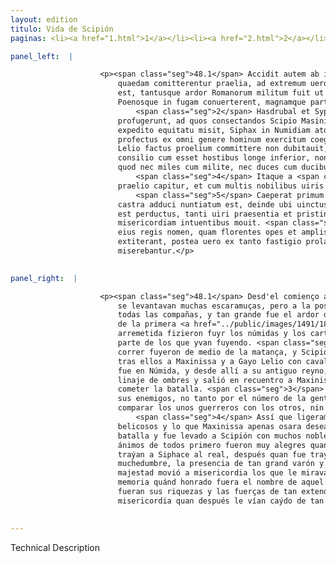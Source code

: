 ```yaml
---
layout: edition
titulo: Vida de Scipión
paginas: <li><a href="1.html">1</a></li><li><a href="2.html">2</a></li><li><a href="3.html">3</a></li><li><a href="4.html">4</a></li><li><a href="5.html">5</a></li><li><a href="6.html">6</a></li><li><a href="7.html">7</a></li><li><a href="8.html">8</a></li><li><a href="9.html">9</a></li><li><a href="10.html">10</a></li><li><a href="11.html">11</a></li><li><a href="12.html">12</a></li><li><a href="13.html">13</a></li><li><a href="14.html">14</a></li><li><a href="15.html">15</a></li><li><a href="16.html">16</a></li><li><a href="17.html">17</a></li><li><a href="18.html">18</a></li><li><a href="19.html">19</a></li><li><a href="20.html">20</a></li><li><a href="21.html">21</a></li><li><a href="22.html">22</a></li><li><a href="23.html">23</a></li><li><a href="24.html">24</a></li><li><a href="25.html">25</a></li><li><a href="26.html">26</a></li><li><a href="27.html">27</a></li><li><a href="28.html">28</a></li><li><a href="29.html">29</a></li><li><a href="30.html">30</a></li><li><a href="31.html">31</a></li><li><a href="32.html">32</a></li><li><a href="33.html">33</a></li><li><a href="34.html">34</a></li><li><a href="35.html">35</a></li><li><a href="36.html">36</a></li><li><a href="37.html">37</a></li><li><a href="38.html">38</a></li><li><a href="39.html">39</a></li><li><a href="40.html">40</a></li><li><a href="41.html">41</a></li><li><a href="42.html">42</a></li><li><a href="43.html">43</a></li><li><a href="44.html">44</a></li><li><a href="45.html">45</a></li><li><a href="46.html">46</a></li><li><a href="47.html">47</a></li><li><a href="48.html">48</a></li><li><a href="49.html">49</a></li><li><a href="50.html">50</a></li><li><a href="51.html">51</a></li><li><a href="52.html">52</a></li><li><a href="53.html">53</a></li><li><a href="54.html">54</a></li><li><a href="55.html">55</a></li><li><a href="56.html">56</a></li><li><a href="57.html">57</a></li><li><a href="58.html">58</a></li><li><a href="59.html">59</a></li><li><a href="60.html">60</a></li><li><a href="61.html">61</a></li><li><a href="62.html">62</a></li><li><a href="63.html">63</a></li><li><a href="64.html">64</a></li><li><a href="65.html">65</a></li><li><a href="66.html">66</a></li><li><a href="67.html">67</a></li><li><a href="68.html">68</a></li><li><a href="69.html">69</a></li><li><a href="70.html">70</a></li><li><a href="71.html">71</a></li><li><a href="72.html">72</a></li><li><a href="73.html">73</a></li><li><a href="74.html">74</a></li>

panel_left:  |

                    <p><span class="seg">48.1</span> Accidit autem ab initio ex propinquitate castrorum, ut leuia
                        quaedam comitterentur praelia, ad extremum uero omnibus copiis concursum
                        est, tantusque ardor Romanorum militum fuit ut primo impetu Numidas
                        Poenosque in fugam conuerterent, magnamque partem fugientium interficerent.
                            <span class="seg">2</span> Hasdrubal et Syphax citato cursu ex media caede
                        profugerunt, ad quos consectandos Scipio Masinissam et Caium Lelium cum
                        expedito equitatu misit, Siphax in Numidiam atque inde in antiquum regnum
                        profectus ex omni genere hominum exercitum coegit, obuiamque Masinissae et
                        Lelio factus proelium committere non dubitauit, <span class="seg">3</span> malo tamen
                        consilio cum esset hostibus longe inferior, non tam dimicantium numero, quam
                        quod nec miles cum milite, nec duces cum ducibus erant conferendi.
                            <span class="seg">4</span> Itaque a <span class="tooltip">bellacissimis<span class="tooltiptext">bellicissimis <span class="siglas">G s</span> </span></span> uiris facile superatur, et quod Masinissa uix ausus esset optare in
                        praelio capitur, et cum multis nobilibus uiris ad Scipionem perducitur.
                            <span class="seg">5</span> Caeperat primum laetitia omnium animos cum Syphacem in
                        castra adduci nuntiatum est, deinde ubi uinctus in conspectum multitudinis
                        est perductus, tanti uiri praesentia et pristinae maiestatis recordatio
                        misericordiam intuentibus mouit. <span class="seg">6</span> Meminerant enim quam celebre
                        eius regis nomen, quam florentes opes et amplissimi regni uires paulo ante
                        extiterant, postea uero ex tanto fastigio prolapsum cernentes
                        miserebantur.</p>
                

panel_right:  |

                    <p><span class="seg">48.1</span> Desd'el comienço acaesçió por la çercanía de los reales que
                        se levantavan muchas escaramuças, pero a la postre concurrieron a pelear con
                        todas las compañas, y tan grande fue el ardor de los guerreros romanos, que
                        de la primera <a href="../public/images/1491/188r.jpg" target="new"><img class="facs" src="../public/images/1491/1491.jpg"/></a>[188r,b]
                        arremetida fizieron fuyr los númidas y los carthagineses y mataron grand
                        parte de los que yvan fuyendo. <span class="seg">2</span> Hasdrúbal y Siphace, a todo
                        correr fuyeron de medio de la matança, y Scipión, para los alcançar, embió
                        tras ellos a Maxinissa y a Gayo Lelio con cavalleros ahorrados. Siphace se
                        fue en Númida, y desde allí a su antiguo reyno, y recogió exército de todo
                        linaje de ombres y salió en recuentro a Maxinissa y a Lelio sin que dubdasse
                        cometer la batalla. <span class="seg">3</span> Pero fue mal consejado, teniendo ventaja
                        sus enemigos, no tanto por el número de la gente, quanto por no ser de
                        comparar los unos guerreros con los otros, nin él con tales capitanes.
                            <span class="seg">4</span> Assí que ligeramente le vençieron aquellos varones muy
                        belicosos y lo que Maxinissa apenas osara desear, fue Siphace preso en la
                        batalla y fue levado a Scipión con muchos nobles varones. <span class="seg">5</span> Los
                        ánimos de todos primero fueron muy alegres quan les fue denunciado que
                        traýan a Siphace al real, después quan fue traýdo en cadenas a vista de la
                        muchedumbre, la presencia de tan grand varón y la recordación de su primera
                        majestad movió a misericordia los que le miravan. <span class="seg">6</span> Veníales en
                        memoria quánd honrado fuera el nombre de aquel rey y quand florecientes
                        fueran sus riquezas y las fuerças de tan extendido reyno poco antes, y avían
                        misericordia quan después le vían caýdo de tan gran altura.</p>
                

---
```


Technical Description 